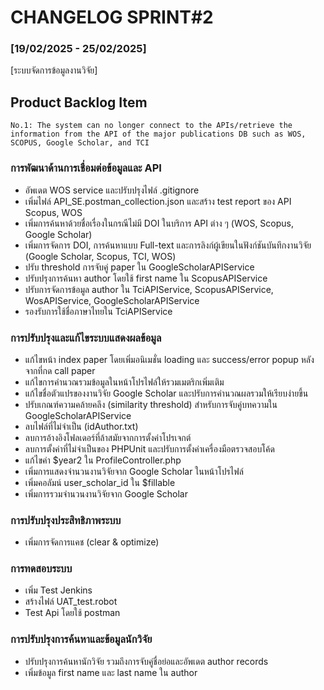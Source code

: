 # CHANGELOG SPRINT#2
### [19/02/2025 - 25/02/2025]
[ระบบจัดการข้อมูลงานวิจัย]
## Product Backlog Item 
    No.1: The system can no longer connect to the APIs/retrieve the information from the API of the major publications DB such as WOS, SCOPUS, Google Scholar, and TCI
    

### การพัฒนาด้านการเชื่อมต่อข้อมูลและ API
- อัพเดต WOS service และปรับปรุงไฟล์ .gitignore
- เพิ่มไฟล์ API_SE.postman_collection.json และสร้าง test report ของ API Scopus, WOS
- เพิ่มการค้นหาด้วยชื่อเรื่องในกรณีไม่มี DOI ในบริการ API ต่าง ๆ (WOS, Scopus, Google Scholar)
- เพิ่มการจัดการ DOI, การค้นหาแบบ Full-text และการลิงก์ผู้เขียนในฟังก์ชันบันทึกงานวิจัย (Google Scholar, Scopus, TCI, WOS)
- ปรับ threshold การจับคู่ paper ใน GoogleScholarAPIService
- ปรับปรุงการค้นหา author โดยใช้ first name ใน ScopusAPIService
- ปรับการจัดการข้อมูล author ใน TciAPIService, ScopusAPIService, WosAPIService, GoogleScholarAPIService
- รองรับการใช้ชื่อภาษาไทยใน TciAPIService

### การปรับปรุงและแก้ไขระบบแสดงผลข้อมูล
- แก้ไขหน้า index paper โดยเพิ่มอนิเมชั่น loading และ success/error popup หลังจากที่กด call paper
- แก้ไขการคำนวณรวมข้อมูลในหน้าโปรไฟล์ให้รวมเมตริกเพิ่มเติม
- แก้ไขชื่อตัวแปรของงานวิจัย Google Scholar และปรับการคำนวณผลรวมให้เรียบง่ายขึ้น
- ปรับเกณฑ์ความคล้ายคลึง (similarity threshold) สำหรับการจับคู่บทความใน GoogleScholarAPIService
- ลบไฟล์ที่ไม่จำเป็น (idAuthor.txt)
- ลบการอ้างอิงโฟลเดอร์ที่ล้าสมัยจากการตั้งค่าโปรเจกต์
- ลบการตั้งค่าที่ไม่จำเป็นของ PHPUnit และปรับการตั้งค่าเครื่องมือตรวจสอบโค้ด
- แก้ไขค่า $year2 ใน ProfileController.php
- เพิ่มการแสดงจำนวนงานวิจัยจาก Google Scholar ในหน้าโปรไฟล์
- เพิ่มคอลัมน์ user_scholar_id ใน $fillable
- เพิ่มการรวมจำนวนงานวิจัยจาก Google Scholar

### การปรับปรุงประสิทธิภาพระบบ
- เพิ่มการจัดการแคช (clear & optimize)

### การทดสอบระบบ
- เพิ่ม Test Jenkins
- สร้างไฟล์ UAT_test.robot
- Test Api โดยใช้ postman 

### การปรับปรุงการค้นหาและข้อมูลนักวิจัย
- ปรับปรุงการค้นหานักวิจัย รวมถึงการจับคู่ชื่อย่อและอัพเดต author records
- เพิ่มข้อมูล first name และ last name ใน author
